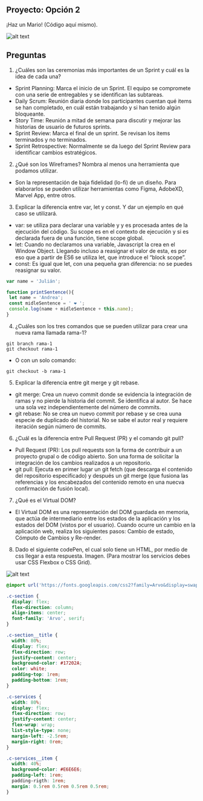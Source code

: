 ## Proyecto: Opción 2

¡Haz un Mario! (Código aquí mismo).

![alt text](https://lh3.googleusercontent.com/ZEfFaI59Fqu_VOs0Ic40z32KqTRXgZ1JlW8lT_mv1c8qc7v1Hd2gauSnWbvv7k0nsX4X6aN-88eVMT4kmrWnV3BQYrjPNoaJ4GPtinO5rh_-vjAw-BA-h6vxnhkXsWY6Mhsb7qchyUfJ7fmWcxwYNwPh7hW9iW-HgBZ5TVPx3SmLzW1psMIzd_mRSv3v263R9cKj8bAX_XmXpUlnnTaN2S97lNl-vdjtRK6a66PDwAC4GtECTLNuxVQUtGgl81SlJcyxMRp3EYskaa-oCHkhDifLvg-v11NIX4QaZeG-bLOohR46ebUGq-GVwNO_hFNA1UkcCI4s75SrIRMu_ISH9f8NSpONU0nWNeVHAHYIP81Xi8t8OtPDynKZYsusTGnJLuUuzWryh8l2oqZmB_xz68g3oZ2_THoS94qMFVRNmfz46sdxIamVip__8SNTBqxQW2KoEmBZ-P3LEoiN8Z70wUDoNn5RYCKVagOZLWiEMNoyaVmUFVJgrWfGq8LnvhZhGg5LzoTLH3IuSJz6_Y3RHM2SnhXm8X8JDDSLaz5-sk5sT1EoUkHrXjRv_dQ5JELDxrp5KIo6gPBEYadzdezf25NdoGBYBTbeNTg8Vfy2AvOnjNBhHj4ChLeLxaDPu_bL7jWZ50d9D6WuqQa8zRPhsLL4H-9a8566I9pVH0WnKUogW2RfEO8As2sJ_CRZjHVphZ3L5ODkERfubSsxFWlO7Q1V6g=w803-h869-no?authuser=0)

## Preguntas

1. ¿Cuáles son las ceremonias más importantes de un Sprint y cuál es la idea de cada una?
* Sprint Planning: Marca el inicio de un Sprint. El equipo se compromete con una serie de entregables y se identifican las subtareas.
* Daily Scrum: Reunión diaria donde los participantes cuentan qué items se han completado, en cuál están trabajando y si han tenido algún bloqueante.
* Story Time: Reunión a mitad de semana para discutir y mejorar las historias de usuario de futuros sprints.
* Sprint Review: Marca el final de un sprint. Se revisan los items terminados y no terminados.
* Sprint Retrospective: Normalmente se da luego del Sprint Review para identificar cambios estratégicos.

2. ¿Qué son los Wireframes? Nombra al menos una herramienta que podamos utilizar.

* Son la representación de baja fidelidad (lo-fi) de un diseño. Para elaborarlos se pueden utilizar herramientas como Figma, AdobeXD, Marvel App, entre otros.

3. Explicar la diferencia entre var, let y const. Y dar un ejemplo en qué caso se utilizará.
* var: se utiliza para declarar una variable y y es procesada antes de la ejecución del código. Su scope es en el contexto de ejecución y si es declarada fuera de una función, tiene scope global.
* let: Cuando no declaramos una variable, Javascript la crea en el Window Object. Llegando incluso a reasignar el valor de esta, es por eso que a partir de ES6 se utiliza let, que introduce el “block scope”.
* const: Es igual que let, con una pequeña gran diferencia: no se puedes reasignar su valor.

```javascript
var name = 'Julián';

function printSentence(){
 let name = 'Andrea';
 const midleSentence = ' ❤ ';
 console.log(name + midleSentence + this.name);
}
```

4. ¿Cuáles son los tres comandos que se pueden utilizar para crear una nueva rama llamada rama-1?

```console
git branch rama-1
git checkout rama-1
```
* O con un solo comando:
```console
git checkout -b rama-1
```

5. Explicar la diferencia entre git merge y git rebase.

* git merge: Crea un nuevo commit donde se evidencia la integración de ramas y no pierde la historia del commit. Se identifica al autor. Se hace una sola vez independientemente del número de commits.
* git rebase: No se crea un nuevo commit por rebase y se crea uuna especie de duplicado del historial. No se sabe el autor real y requiere iteración según número de commits.

6. ¿Cuál es la diferencia entre Pull Request (PR) y el comando git pull?

* Pull Request (PR): Los pull requests son la forma de contribuir a un proyecto grupal o de código abierto. Son una forma de solicitar la integración de los cambios realizados a un repositorio.
* git pull: Ejecuta en primer lugar un git fetch (que descarga el contenido del repositorio especificado) y después un git merge (que fusiona las referencias y los encabezados del contenido remoto en una nuecva confirmación de fusión local).

7. ¿Qué es el Virtual DOM?

* El Virtual DOM es una representación del DOM guardada en memoria, que actúa de intermediario entre los estados de la aplicación y los estados del DOM (vistos por el usuario). Cuando ocurre un cambio en la aplicación web, realiza los siguientes pasos: Cambio de estado, Cómputo de Cambios y Re-render.

8. Dado el siguiente codePen, el cual solo tiene un HTML, por medio de css llegar a esta respuesta. Imagen. (Para mostrar los servicios debes usar CSS Flexbox o CSS Grid).

![alt text](https://lh3.googleusercontent.com/pw/AM-JKLXK7JsKtOt3E1dYv21stnkB21DEV9pTfC-pSJAVbbt0-ZM7gYeSZkcYSm8YUH2Gm9Ezc5y6z9zIcNdVN1FyVN5yBexaRFoRQZnmBUCFUgT4l6XjqM-FAsLLp02D-9mbVSVD7GghCTKK_SOb9Bne-wD-oA=w1904-h781-no?authuser=0)

```css
@import url('https://fonts.googleapis.com/css2?family=Arvo&display=swap');

.c-section {
  display: flex;
  flex-direction: column;
  align-items: center;
  font-family: 'Arvo', serif;
}

.c-section__title {
  width: 80%;
  display: flex;
  flex-direction: row;
  justify-content: center;
  background-color: #17202A;
  color: white;
  padding-top: 1rem;
  padding-bottom: 1rem;
}

.c-services {
  width: 80%;
  display: flex;
  flex-direction: row;
  justify-content: center;
  flex-wrap: wrap;
  list-style-type: none;
  margin-left: -2.5rem;
  margin-right: 0rem;
}

.c-services__item {
  width: 40%;
  background-color: #E6E6E6;
  padding-left: 1rem;
  padding-rigth: 1rem;
  margin: 0.5rem 0.5rem 0.5rem 0.5rem;
}
```